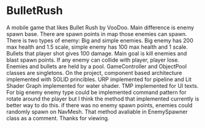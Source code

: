 # BulletRush
  A mobile game that likes Bullet Rush by VooDoo. Main difference is enemy spawn base. There are spawn points in map those enemies can spawn. There is two types of enemy: Big and simple enemies. Big enemy has 200 max health and 1.5 scale, simple enemy has 100 max health and 1 scale. Bullets that player shot gives 100 damage. Main goal is kill enemies and blast spawn points. If any enemy can collide with player, player lose.   
  Enemies and bullets are held by a pool. GameController and ObjectPool classes are singletons. On the project, component based architecture implemented with SOLID princibles.
  URP implemented for pipeline and Lit Shader Graph implemented for water shader. TMP implemented for UI texts. For big enemy enemy type could be implemented command pattern for rotate around the player but I think the method that implemented currently is better way to do this. if there was no enemy spawn points, enemies could randomly spawn on NavMesh. That method avaliable in EnemySpawner class as a comment.
  Thanks for viewing.
